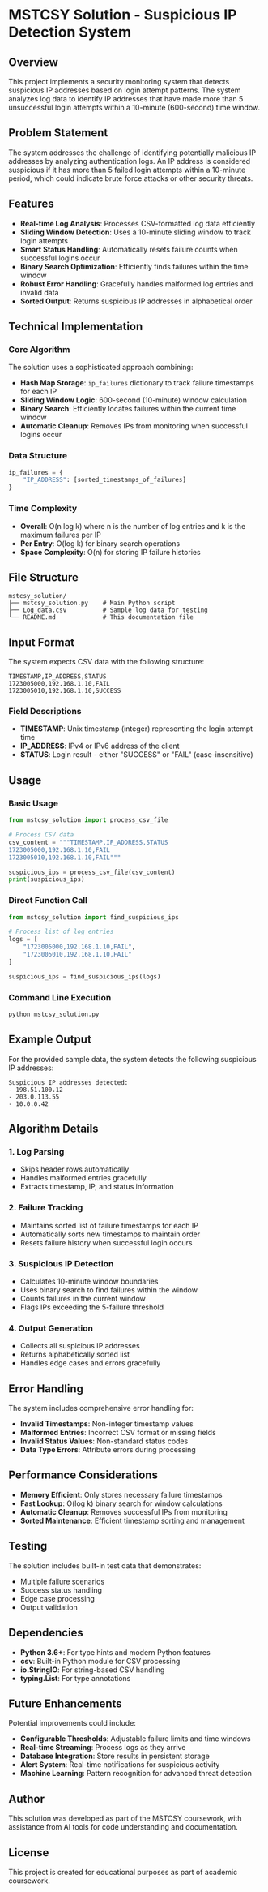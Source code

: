# MSTCSY Solution - Suspicious IP Detection System

## Overview

This project implements a security monitoring system that detects suspicious IP addresses based on login attempt patterns. The system analyzes log data to identify IP addresses that have made more than 5 unsuccessful login attempts within a 10-minute (600-second) time window.

## Problem Statement

The system addresses the challenge of identifying potentially malicious IP addresses by analyzing authentication logs. An IP address is considered suspicious if it has more than 5 failed login attempts within a 10-minute period, which could indicate brute force attacks or other security threats.

## Features

- **Real-time Log Analysis**: Processes CSV-formatted log data efficiently
- **Sliding Window Detection**: Uses a 10-minute sliding window to track login attempts
- **Smart Status Handling**: Automatically resets failure counts when successful logins occur
- **Binary Search Optimization**: Efficiently finds failures within the time window
- **Robust Error Handling**: Gracefully handles malformed log entries and invalid data
- **Sorted Output**: Returns suspicious IP addresses in alphabetical order

## Technical Implementation

### Core Algorithm

The solution uses a sophisticated approach combining:
- **Hash Map Storage**: `ip_failures` dictionary to track failure timestamps for each IP
- **Sliding Window Logic**: 600-second (10-minute) window calculation
- **Binary Search**: Efficiently locates failures within the current time window
- **Automatic Cleanup**: Removes IPs from monitoring when successful logins occur

### Data Structure

```python
ip_failures = {
    "IP_ADDRESS": [sorted_timestamps_of_failures]
}
```

### Time Complexity
- **Overall**: O(n log k) where n is the number of log entries and k is the maximum failures per IP
- **Per Entry**: O(log k) for binary search operations
- **Space Complexity**: O(n) for storing IP failure histories

## File Structure

```
mstcsy_solution/
├── mstcsy_solution.py    # Main Python script
├── Log_data.csv          # Sample log data for testing
└── README.md             # This documentation file
```

## Input Format

The system expects CSV data with the following structure:
```csv
TIMESTAMP,IP_ADDRESS,STATUS
1723005000,192.168.1.10,FAIL
1723005010,192.168.1.10,SUCCESS
```

### Field Descriptions

- **TIMESTAMP**: Unix timestamp (integer) representing the login attempt time
- **IP_ADDRESS**: IPv4 or IPv6 address of the client
- **STATUS**: Login result - either "SUCCESS" or "FAIL" (case-insensitive)

## Usage

### Basic Usage

```python
from mstcsy_solution import process_csv_file

# Process CSV data
csv_content = """TIMESTAMP,IP_ADDRESS,STATUS
1723005000,192.168.1.10,FAIL
1723005010,192.168.1.10,FAIL"""

suspicious_ips = process_csv_file(csv_content)
print(suspicious_ips)
```

### Direct Function Call

```python
from mstcsy_solution import find_suspicious_ips

# Process list of log entries
logs = [
    "1723005000,192.168.1.10,FAIL",
    "1723005010,192.168.1.10,FAIL"
]

suspicious_ips = find_suspicious_ips(logs)
```

### Command Line Execution

```bash
python mstcsy_solution.py
```

## Example Output

For the provided sample data, the system detects the following suspicious IP addresses:

```
Suspicious IP addresses detected:
- 198.51.100.12
- 203.0.113.55
- 10.0.0.42
```

## Algorithm Details

### 1. Log Parsing
- Skips header rows automatically
- Handles malformed entries gracefully
- Extracts timestamp, IP, and status information

### 2. Failure Tracking
- Maintains sorted list of failure timestamps for each IP
- Automatically sorts new timestamps to maintain order
- Resets failure history when successful login occurs

### 3. Suspicious IP Detection
- Calculates 10-minute window boundaries
- Uses binary search to find failures within the window
- Counts failures in the current window
- Flags IPs exceeding the 5-failure threshold

### 4. Output Generation
- Collects all suspicious IP addresses
- Returns alphabetically sorted list
- Handles edge cases and errors gracefully

## Error Handling

The system includes comprehensive error handling for:
- **Invalid Timestamps**: Non-integer timestamp values
- **Malformed Entries**: Incorrect CSV format or missing fields
- **Invalid Status Values**: Non-standard status codes
- **Data Type Errors**: Attribute errors during processing

## Performance Considerations

- **Memory Efficient**: Only stores necessary failure timestamps
- **Fast Lookup**: O(log k) binary search for window calculations
- **Automatic Cleanup**: Removes successful IPs from monitoring
- **Sorted Maintenance**: Efficient timestamp sorting and management

## Testing

The solution includes built-in test data that demonstrates:
- Multiple failure scenarios
- Success status handling
- Edge case processing
- Output validation

## Dependencies

- **Python 3.6+**: For type hints and modern Python features
- **csv**: Built-in Python module for CSV processing
- **io.StringIO**: For string-based CSV handling
- **typing.List**: For type annotations

## Future Enhancements

Potential improvements could include:
- **Configurable Thresholds**: Adjustable failure limits and time windows
- **Real-time Streaming**: Process logs as they arrive
- **Database Integration**: Store results in persistent storage
- **Alert System**: Real-time notifications for suspicious activity
- **Machine Learning**: Pattern recognition for advanced threat detection

## Author

This solution was developed as part of the MSTCSY coursework, with assistance from AI tools for code understanding and documentation.

## License

This project is created for educational purposes as part of academic coursework.
